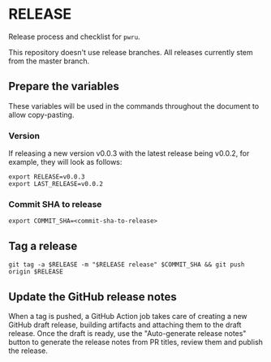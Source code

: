 # RELEASE

Release process and checklist for `pwru`.

This repository doesn't use release branches. All releases currently stem from
the master branch.

## Prepare the variables

These variables will be used in the commands throughout the document to allow
copy-pasting.

### Version

If releasing a new version v0.0.3 with the latest release being v0.0.2, for
example, they will look as follows:

    export RELEASE=v0.0.3
    export LAST_RELEASE=v0.0.2

### Commit SHA to release

    export COMMIT_SHA=<commit-sha-to-release>

## Tag a release

    git tag -a $RELEASE -m "$RELEASE release" $COMMIT_SHA && git push origin $RELEASE

## Update the GitHub release notes

When a tag is pushed, a GitHub Action job takes care of creating a new GitHub
draft release, building artifacts and attaching them to the draft release. Once
the draft is ready, use the "Auto-generate release notes" button to generate
the release notes from PR titles, review them and publish the release.
